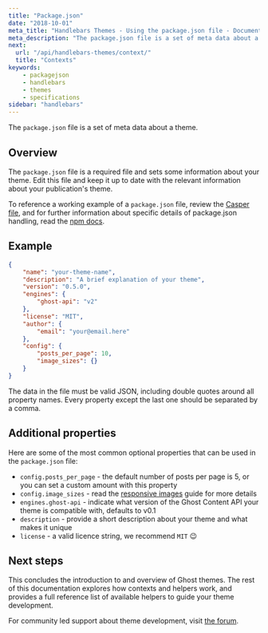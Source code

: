 ```yaml
---
title: "Package.json"
date: "2018-10-01"
meta_title: "Handlebars Themes - Using the package.json file - Documentation"
meta_description: "The package.json file is a set of meta data about a theme, and is a requirement in your Ghost theme. Find out how to work with the package.json file!"
next:
  url: "/api/handlebars-themes/context/"
  title: "Contexts"
keywords:
    - packagejson
    - handlebars
    - themes
    - specifications
sidebar: "handlebars"
---
```


The `package.json` file is a set of meta data about a theme.

## Overview

The `package.json` file is a required file and sets some information about your theme. Edit this file and keep it up to date with the relevant information about your publication's theme.

To reference a working example of a `package.json` file, review the [Casper file](https://github.com/TryGhost/Casper/blob/master/package.json/), and for further information about specific details of package.json handling, read the [npm docs](https://docs.npmjs.com/files/package.json).


## Example


```json:title=package.json
{
    "name": "your-theme-name",
    "description": "A brief explanation of your theme",
    "version": "0.5.0",
    "engines": {
        "ghost-api": "v2"
    },
    "license": "MIT",
    "author": {
        "email": "your@email.here"
    },
    "config": {
        "posts_per_page": 10,
        "image_sizes": {}
    }
}
```

The data in the file must be valid JSON, including double quotes around all property names. Every property except the last one should be separated by a comma.

## Additional properties

Here are some of the most common optional properties that can be used in the `package.json` file:

* `config.posts_per_page` - the default number of posts per page is 5, or you can set a custom amount with this property
* `config.image_sizes` - read the [responsive images](/api/handlebars-themes/responsive-images/) guide for more details
* `engines.ghost-api` - indicate what version of the Ghost Content API your theme is compatible with, defaults to v0.1
* `description` - provide a short description about your theme and what makes it unique
* `license` - a valid licence string, we recommend `MIT` 😉


## Next steps

This concludes the introduction to and overview of Ghost themes. The rest of this documentation explores how contexts and helpers work, and provides a full reference list of available helpers to guide your theme development.

For community led support about theme development, visit [the forum](https://forum.ghost.org/c/themes/).
